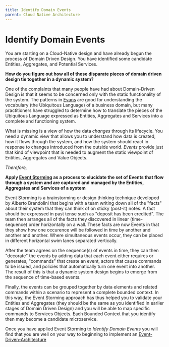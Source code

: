 ```yaml
---
title: Identify Domain Events
parent: Cloud Native Architecture
---
```

# Identify Domain Events

You are starting on a Cloud-Native design and have already begun the process of Domain Driven Design.  You have identified some candidate Entities, Aggregates, and Potential Services.

**How do you figure out how all of these disparate pieces of domain driven design tie together in a dynamic system?**

One of the complaints that many people have had about Domain-Driven Design is that it seems to be concerned only with the static functionality of the system.  The patterns in [Evans]() are good for understanding the vocabulary (the Ubiquitous Language) of a business domain, but many practitioners have struggled to determine how to translate the pieces of the Ubiquitous Language expressed as Entities, Aggregates and Services into a complete and functioning system.

What is missing is a view of how the data *changes* through its lifecycle.  You need a dynamic view that allows you to understand how data is created, how it flows through the system, and how the system should react in response to changes introduced from the outside world.   *Events* provide just that kind of viewpoint that is needed to augment the static viewpoint of Entities, Aggregates and Value Objects. 

*Therefore,*

**Apply [Event Storming](https://www.eventstorming.com/book/) as a process to elucidate the set of Events that flow through a system and are captured and managed by the Entities, Aggregates and Services of a system**

Event Storming is a brainstorming or design thinking technique developed by Alberto Brandolini that begins with a team writing down all of the "facts" about their system that they can think of on sticky (post-it) notes.  A fact should be expressed in past tense such as "deposit has been credited".  The team then arranges all of the facts they discovered in linear (time-sequence) order horizontally on a wall.  These facts are now Events in that they show how one occurence will be followed in time by another and another and another.  Where simultaneous events occur, they can be placed in different horizontal swim lanes separated vertically.

After the team agrees on the sequence(s) of events in time, they can then "decorate" the events by adding data that each event either requires or generates, "commands" that create an event, actors that cause commands to be issued, and policies that automatically turn one event into another.  The result of this is that a dynamic system design begins to emerge from the sequence of time-based events.

Finally, the events can be grouped together by data elements and related commands within a scenario to represent a complete bounded context.  In this way, the Event Storming approach has thus helped you to validate your Entities and Aggregates (they should be the same as you identified in earlier stages of Domain Driven Design) and you will be able to map specific commands to Services Objects.  Each Bounded Context that you identify then may become a candidate microservice.

Once you have applied Event Storming to *Identify Domain Events* you will find that you are well on your way to beginning to implement an [Event-Driven-Architecture](../Event-Based-Architecture/Event-Driven-Architecture.md)
